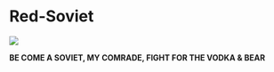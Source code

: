 # Red-Soviet

<img src=http://i.imgur.com/91I2Lpf.jpg>

<b>BE COME A SOVIET, MY COMRADE, FIGHT FOR THE VODKA & BEAR</b>

